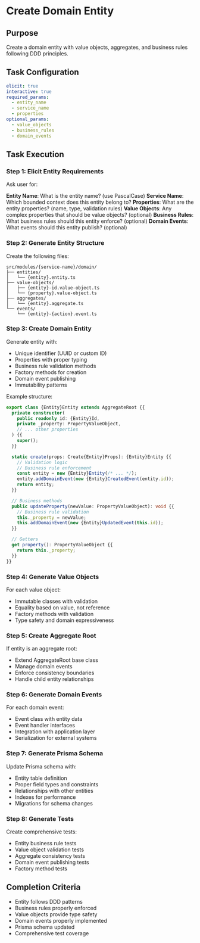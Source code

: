 # Create Domain Entity

## Purpose
Create a domain entity with value objects, aggregates, and business rules following DDD principles.

## Task Configuration
```yaml
elicit: true
interactive: true
required_params:
  - entity_name
  - service_name
  - properties
optional_params:
  - value_objects
  - business_rules
  - domain_events
```

## Task Execution

### Step 1: Elicit Entity Requirements
Ask user for:

**Entity Name**: What is the entity name? (use PascalCase)
**Service Name**: Which bounded context does this entity belong to?
**Properties**: What are the entity properties? (name, type, validation rules)
**Value Objects**: Any complex properties that should be value objects? (optional)
**Business Rules**: What business rules should this entity enforce? (optional)
**Domain Events**: What events should this entity publish? (optional)

### Step 2: Generate Entity Structure
Create the following files:

```
src/modules/{service-name}/domain/
├── entities/
│   └── {entity}.entity.ts
├── value-objects/
│   ├── {entity}-id.value-object.ts
│   └── {property}.value-object.ts
├── aggregates/
│   └── {entity}.aggregate.ts
└── events/
    └── {entity}-{action}.event.ts
```

### Step 3: Create Domain Entity
Generate entity with:
- Unique identifier (UUID or custom ID)
- Properties with proper typing
- Business rule validation methods
- Factory methods for creation
- Domain event publishing
- Immutability patterns

Example structure:
```typescript
export class {Entity}Entity extends AggregateRoot {{
  private constructor(
    public readonly id: {Entity}Id,
    private _property: PropertyValueObject,
    // ... other properties
  ) {{
    super();
  }}

  static create(props: Create{Entity}Props): {Entity}Entity {{
    // Validation logic
    // Business rule enforcement
    const entity = new {Entity}Entity(/* ... */);
    entity.addDomainEvent(new {Entity}CreatedEvent(entity.id));
    return entity;
  }}

  // Business methods
  public updateProperty(newValue: PropertyValueObject): void {{
    // Business rule validation
    this._property = newValue;
    this.addDomainEvent(new {Entity}UpdatedEvent(this.id));
  }}

  // Getters
  get property(): PropertyValueObject {{
    return this._property;
  }}
}}
```

### Step 4: Generate Value Objects
For each value object:
- Immutable classes with validation
- Equality based on value, not reference
- Factory methods with validation
- Type safety and domain expressiveness

### Step 5: Create Aggregate Root
If entity is an aggregate root:
- Extend AggregateRoot base class
- Manage domain events
- Enforce consistency boundaries
- Handle child entity relationships

### Step 6: Generate Domain Events
For each domain event:
- Event class with entity data
- Event handler interfaces
- Integration with application layer
- Serialization for external systems

### Step 7: Generate Prisma Schema
Update Prisma schema with:
- Entity table definition
- Proper field types and constraints
- Relationships with other entities
- Indexes for performance
- Migrations for schema changes

### Step 8: Generate Tests
Create comprehensive tests:
- Entity business rule tests
- Value object validation tests
- Aggregate consistency tests
- Domain event publishing tests
- Factory method tests

## Completion Criteria
- Entity follows DDD patterns
- Business rules properly enforced
- Value objects provide type safety
- Domain events properly implemented
- Prisma schema updated
- Comprehensive test coverage